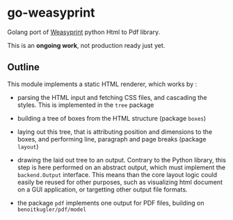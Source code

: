 # go-weasyprint

Golang port of [Weasyprint](https://github.com/Kozea/WeasyPrint) python Html to Pdf library.

This is an **ongoing work**, not production ready just yet.

## Outline

This module implements a static HTML renderer, which works by :

- parsing the HTML input and fetching CSS files, and cascading the styles. This is implemented in the `tree` package

- building a tree of boxes from the HTML structure (package `boxes`)

- laying out this tree, that is attributing position and dimensions to the boxes, and performing line, paragraph and page breaks (package `layout`)

- drawing the laid out tree to an output. Contrary to the Python library, this step is here performed on an abstract output, which must implement the `backend.Output` interface. This means than the core layout logic could easily be reused for other purposes, such as visualizing html document on a GUI application, or targetting
  other output file formats.

- the package `pdf` implements one output for PDF files, building on `benoitkugler/pdf/model`
